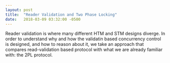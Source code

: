```yaml
---
layout: post
title:  "Reader Validation and Two Phase Locking"
date:   2018-03-09 03:32:00 -0500
---
```


Reader validation is where many different HTM and STM designs diverge. In order to understand why and how the 
validatin based concurrency control is designed, and how to reason about it, we take an approach that compares
read-validation based protocol with what we are already familiar with: the 2PL protocol.

